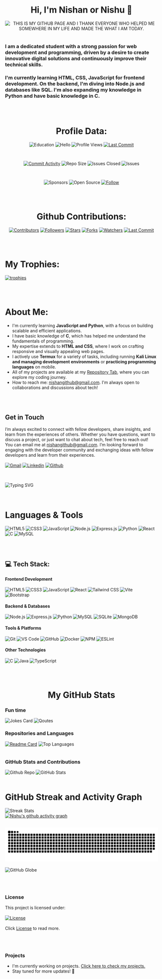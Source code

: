 # <h1 align="center">Hi, I'm Nishan or Nishu 👋</h1>

<div align="center"><img src="https://readme-typing-svg.demolab.com?font=Fira+Code&size=45&duration=3000&pause=2000&color=violet&center=false&vCenter=true&width=3000&lines=THIS+IS+MY+GITHUB+PAGE+AND+I+THANK+EVERYONE+WHO+HELPED+ME+SOMEWHERE+IN+MY+LIFE+AND+MADE+THE+WHAT+I+AM+TODAY." alt="THIS IS MY GITHUB PAGE AND I THANK EVERYONE WHO HELPED ME SOMEWHERE IN MY LIFE AND MADE THE WHAT I AM TODAY."></div>
<br>
 
<h3> I am a dedicated student with a strong passion for web development and programming, driven by a desire to create innovative digital solutions and continuously improve their technical skills.
</h3>

<h3>I'm currently learning HTML, CSS, JavaScript for frontend development. On the backend, I'm diving into Node.js and databases like SQL. I'm also expanding my knowledge in Python and have basic knowledge in C.</h3>

<br>
<br>


# <h1 align="center">Profile Data:</h1> 
<!-- First Row -->
<div align="center" >
 
  ![Education](https://img.shields.io/badge/EDUCATION-Bachelor's%20in%20Computer%20Science%20and%20Engineering-blueviolet)
  ![Hello](https://img.shields.io/badge/HELLO%20CODER%20-BROTHERS-black)
  ![Profile Views](https://komarev.com/ghpvc/?username=nishuR31&color=blueviolet)
  [![Last Commit](https://img.shields.io/github/last-commit/nishuR31/nishuR31?color=blueviolet&logo=github)](https://github.com/nishuR31/nishuR31/commits)
  
<br>

  [![Commit Activity](https://img.shields.io/github/commit-activity/y/nishuR31/nishuR31?color=blueviolet&logo=github)](https://github.com/user/nishuR31/graphs/commit-activity)
  ![Repo Size](https://img.shields.io/github/repo-size/nishuR31/nishuR31?color=black&label=Repo%20Size&style=flat&logo=github&logoColor=black)
  ![Issues Closed](https://img.shields.io/github/issues-pr-closed/nishuR31/nishuR31?color=black&label=Issues%20Closed&style=flat&logo=github&logoColor=black)
  ![Issues](https://img.shields.io/github/issues/nishuR31/nishuR31?color=black&label=Issues&style=flat&logo=github&logoColor=black)
  
<br>

  ![Sponsors](https://img.shields.io/badge/GitHub-Sponsors-blueviolet?logo=githubsponsors)
  ![Open Source](https://badges.frapsoft.com/os/v1/open-source.svg?v=103&color=black&style=flat&logo=github&logoColor=black)
  [![Follow](https://img.shields.io/badge/-Follow%20Me-blueviolet)](https://github.com/nishuR31.com)
</div>

<br>
<br>

# <h1 align="center"> Github Contributions:</h1>
<div align="center">
  
  [![Contributors](https://img.shields.io/github/contributors/nishuR31/nishuR31?color=black&style=flat&logo=github&logoColor=black)](https://github.com/nishuR31/nishuR31)
  [![Followers](https://img.shields.io/github/followers/nishuR31?color=black&style=flat&logo=github&logoColor=black)](https://github.com/nishuR31?tab=followers)
  [![Stars](https://img.shields.io/github/stars/nishuR31/nishuR31?color=black&style=flat&logo=github&logoColor=black)](https://github.com/nishuR31/nishuR31)
  [![Forks](https://img.shields.io/github/forks/nishuR31/nishuR31?color=black&style=flat&logo=github&logoColor=black)](https://github.com/nishuR31/nishuR31)
  [![Watchers](https://img.shields.io/github/watchers/nishuR31/nishuR31?color=black&style=flat&logo=github&logoColor=black)](https://github.com/nishuR31/nishuR31)
  [![Last Commit](https://img.shields.io/github/last-commit/nishuR31/nishuR31?color=black&style=flat&logo=github&logoColor=black)](https://github.com/nishuR31/nishuR31)
</div> 

<br>
<br>

### <h1>My Trophies:</h1>
  
  [![trophies](https://github-profile-trophy.vercel.app/?username=nishuR31&theme=algolia&no-bg=true&no-frame=true&column=-1)](https://github.com/nishuR31/nishuR31)

<br>
<br>

### <h1>About Me:</h1>
* I'm currently learning **JavaScript and Python**, with a focus on building scalable and efficient applications.
* I have basic knowledge of **C**, which has helped me understand the fundamentals of programming.
* My expertise extends to **HTML and CSS**, where I work on crafting responsive and visually appealing web pages.
* I actively use **Termux** for a variety of tasks, including running **Kali Linux and managing development environments** or **practicing programming languages** on mobile.
* All of my projects are available at my [Repository Tab](https://github.com/nishuR31?tab=repositories), where you can explore my coding journey.
* How to reach me: [nishangithub@gmail.com](mailto:nishangithub@gmail.com). I'm always open to collaborations and discussions about tech!

<br>
<br>

### <h2>Get in Touch</h2>
I’m always excited to connect with fellow developers, share insights, and learn from the experiences of others. Whether you have questions, want to discuss a project, or just want to chat about tech, feel free to reach out!
<br>
You can email me at [nishangithub@gmail.com](mailto:nishangithub@gmail.com).  I’m looking forward to engaging with the developer community and exchanging ideas with fellow developers and learn from their experiences.
<br>
<br>
  [![Gmail](https://img.shields.io/badge/EMAIL-8A2BE2?logo=gmail)](mailto:nishangithub@gmail.com)
  [![Linkedin](https://img.shields.io/badge/-LinkedIn-230077B5?logoColor=white&color=black)](https://linkedin.com/in/https://www.linkedin.com/in/nishan-r-96147027a/)
  [![Github](https://img.shields.io/badge/GITHUB-181717?logo=github)](https://github.com/nishuR31)

<br>
<br>

<div align="left">
  <img src="https://readme-typing-svg.demolab.com?font=Fira+Code&size=50&duration=3000&pause=1000&color=blue&center=true&vCenter=true&width=1500&lines=I+am+continously+learning;And+tuning+my+skill+too." alt="Typing SVG">
</div>

<br>
<br>

### <h1>Languages & Tools </h1> 

![HTML5](https://img.shields.io/badge/-HTML5-E34F26?logo=html5&logoColor=white)
![CSS3](https://img.shields.io/badge/-CSS3-1572B6?logo=css3&logoColor=white)
![JavaScript](https://img.shields.io/badge/-JavaScript-F7DF1E?logo=javascript&logoColor=black)
![Node.js](https://img.shields.io/badge/-Node.js-339933?logo=node.js&logoColor=white)
![Express.js](https://img.shields.io/badge/-Express-000000?logo=express&logoColor=white)
![Python](https://img.shields.io/badge/-Python-3776AB?logo=python&logoColor=white)
![React](https://img.shields.io/badge/-React-61DAFB?logo=react&logoColor=black)
![C](https://img.shields.io/badge/-C-61DAFB?logo=c&logoColor=white)
![MySQL](https://img.shields.io/badge/-MySQL-4479A1?logo=mysql&logoColor=white)

<br>
<br>

### <h2>💻 Tech Stack:</h2>
#### **Frontend Development**
![HTML5](https://img.shields.io/badge/-HTML5-E34F26?logo=html5&logoColor=white)
![CSS3](https://img.shields.io/badge/-CSS3-1572B6?logo=css3&logoColor=white)
![JavaScript](https://img.shields.io/badge/-JavaScript-F7DF1E?logo=javascript&logoColor=black)
![React](https://img.shields.io/badge/-React-61DAFB?logo=react&logoColor=black)
![Tailwind CSS](https://img.shields.io/badge/-Tailwind-38B2AC?logo=tailwind-css&logoColor=white)
![Vite](https://img.shields.io/badge/-Vite-646CFF?logo=vite&logoColor=white)
![Bootstrap](https://img.shields.io/badge/-Bootstrap-7952B3?logo=bootstrap&logoColor=white)

#### **Backend & Databases**
![Node.js](https://img.shields.io/badge/-Node.js-339933?logo=node.js&logoColor=white)
![Express.js](https://img.shields.io/badge/-Express-000000?logo=express&logoColor=white)
![Python](https://img.shields.io/badge/-Python-3776AB?logo=python&logoColor=white)
![MySQL](https://img.shields.io/badge/-MySQL-4479A1?logo=mysql&logoColor=white)
![SQLite](https://img.shields.io/badge/-SQLite-003B57?logo=sqlite&logoColor=white)
![MongoDB](https://img.shields.io/badge/-MongoDB-47A248?logo=mongodb&logoColor=white)
<!--![Flask](https://img.shields.io/badge/-Flask-000000?logo=flask&logoColor=white)
![FastAPI](https://img.shields.io/badge/-FastAPI-009688?logo=fastapi&logoColor=white)
![PostgreSQL](https://img.shields.io/badge/-PostgreSQL-4169E1?logo=postgresql&logoColor=white)
![Redis](https://img.shields.io/badge/-Redis-DC382D?logo=redis&logoColor=white)-->

#### **Tools & Platforms**
![Git](https://img.shields.io/badge/-Git-F05032?logo=git&logoColor=white)
![VS Code](https://img.shields.io/badge/VS%20Code-007ACC?logo=visual-studio-code)
![GitHub](https://img.shields.io/badge/-GitHub-181717?logo=github&logoColor=white)
![Docker](https://img.shields.io/badge/-Docker-2496ED?logo=docker&logoColor=white)
![NPM](https://img.shields.io/badge/-NPM-CB3837?logo=npm&logoColor=white)
![ESLint](https://img.shields.io/badge/-ESLint-4B32C3?logo=eslint&logoColor=white)
<!--![Yarn](https://img.shields.io/badge/-Yarn-2C8EBB?logo=yarn&logoColor=white)
![Postman](https://img.shields.io/badge/-Postman-FF6C37?logo=postman&logoColor=white)
![Jest](https://img.shields.io/badge/-Jest-C21325?logo=jest&logoColor=white)
![Webpack](https://img.shields.io/badge/-Webpack-8DD6F9?logo=webpack&logoColor=black)

#### **DevOps & Cloud**
![AWS](https://img.shields.io/badge/-AWS-232F3E?logo=amazon-aws&logoColor=white)
![Google Cloud](https://img.shields.io/badge/-GCP-4285F4?logo=google-cloud&logoColor=white)
![Firebase](https://img.shields.io/badge/-Firebase-FFCA28?logo=firebase&logoColor=black)
![Jenkins](https://img.shields.io/badge/-Jenkins-D24939?logo=jenkins&logoColor=white)
![Kubernetes](https://img.shields.io/badge/-Kubernetes-326CE5?logo=kubernetes&logoColor=white)-->

#### **Other Technologies**
![C](https://img.shields.io/badge/-C-A8B9CC?logo=c&logoColor=black)
![Java](https://img.shields.io/badge/-Java-007396?logo=java&logoColor=white)
![TypeScript](https://img.shields.io/badge/-TypeScript-3178C6?logo=typescript&logoColor=white)
<!--![GraphQL](https://img.shields.io/badge/-GraphQL-E10098?logo=graphql&logoColor=white)
![C++](https://img.shields.io/badge/-C++-00599C?logo=c%2B%2B&logoColor=white)
![REST API](https://img.shields.io/badge/-REST-FF665A?logo=rest&logoColor=white)

#### **Design & Productivity**
![Figma](https://img.shields.io/badge/-Figma-F24E1E?logo=figma&logoColor=white)
![Adobe XD](https://img.shields.io/badge/-Adobe%20XD-FF61F6?logo=adobe-xd&logoColor=white)
![Canva](https://img.shields.io/badge/-Canva-00C4CC?logo=canva&logoColor=white)
![Notion](https://img.shields.io/badge/-Notion-000000?logo=notion&logoColor=white)
![Trello](https://img.shields.io/badge/-Trello-0052CC?logo=trello&logoColor=white)

#### **Testing & QA**
![JUnit](https://img.shields.io/badge/-JUnit-25A162?logo=junit5&logoColor=white)
![Pytest](https://img.shields.io/badge/-Pytest-0A9EDC?logo=pytest&logoColor=white)
![Cypress](https://img.shields.io/badge/-Cypress-17202C?logo=cypress&logoColor=white)

#### **Mobile Development**
![React Native](https://img.shields.io/badge/-React%20Native-61DAFB?logo=react&logoColor=black)
![Expo](https://img.shields.io/badge/-Expo-000020?logo=expo&logoColor=white)-->


<br>
<br>

### <h1 align="center">My GitHub Stats </h1>
### Fun time
![Jokes Card](https://readme-jokes.vercel.app/api?username=nishuR31&theme=algolia&hideBorder)
![Qoutes](https://quotes-github-readme.vercel.app/api?type=horizontal&theme=algolia)
<br>

### Repositories and Languages
[![Readme Card](https://github-readme-stats.vercel.app/api/pin/?username=nishuR31&repo=nishuR31&show_owner=true&theme=midnight-purple)](https://github.com/nishuR31)
![Top Languages](https://github-readme-stats.vercel.app/api/top-langs?username=nishur31&show_icons=true&locale=en&layout=compact&theme=midnight-purple)
<br>
<br>

### GitHub Stats and  Contributions
![Github Repo](https://github-contributor-stats.vercel.app/api?username=nishuR31&limit=5&theme=midnight-purple&combine_all_yearly_contributions=true)
![GitHub Stats](https://github-readme-stats.vercel.app/api?username=nishuR31&show_icons=true&theme=midnight-purple&show=reviews,discussions_started,discussions_answered,prs_merged,prs_merged_percentage)
<br>
<br>

## <h1>GitHub Streak and Activity Graph</h1>
![Streak Stats](https://github-readme-streak-stats.herokuapp.com/?user=nishuR31&show_icons=true&theme=midnight-purple)
<br>
[![Nishu's github activity graph](https://github-readme-activity-graph.vercel.app/graph?username=nishuR31&theme=github-compact&bg=false&line=8A2BE2&hide_border=true&point=ff0000)](https://github.com/ashutosh00710/github-readme-activity-graph)
<br>
<br>

![Contribution Snake](https://github.com/Platane/snk/raw/output/github-contribution-grid-snake.svg)<br><br>
![GitHub Globe](https://github.com/janarosmonaliev/github-globe.git)


<br>
<br>

### License

This project is licensed under: <br><br>
[![License](https://img.shields.io/badge/License-Apache%202.0-black.svg?style=for-the-badge&logo=apache&logoColor=white)](LICENSE) <br><br>
Click [License](http://www.apache.org/licenses/LICENSE-2.0) to read more.

<br>
<br>

### Projects

* I'm currently working on projects. [Click here to check my projects.](https://github.com/nishuR31?tab=projects)
* Stay tuned for more updates! 🚀
